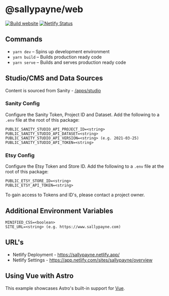 # @sallypayne/web

[![Build website](https://github.com/nonbreakingspaceltd/sallypayne/actions/workflows/build-website.yml/badge.svg?branch=main)](https://github.com/nonbreakingspaceltd/sallypayne/actions/workflows/build-website.yml)
[![Netlify Status](https://api.netlify.com/api/v1/badges/012cbb34-aa49-495c-8b38-5c32000aeeaf/deploy-status)](https://app.netlify.com/sites/sallypayne/deploys)

## Commands

- `yarn dev` – Spins up development environment
- `yarn build` – Builds production ready code
- `yarn serve` – Builds and serves production ready code

## Studio/CMS and Data Sources

Content is sourced from Sanity - [/apps/studio](./apps/studio)

### Sanity Config

Configure the Sanity Token, Project ID and Dataset. Add the following to a `.env` file at the root of this package:

```
PUBLIC_SANITY_STUDIO_API_PROJECT_ID=<string>
PUBLIC_SANITY_STUDIO_API_DATASET=<string>
PUBLIC_SANITY_STUDIO_API_VERSION=<string> (e.g. 2021-03-25)
PUBLIC_SANITY_STUDIO_API_TOKEN=<string>
```

### Etsy Config

Configure the Etsy Token and Store ID. Add the following to a `.env` file at the root of this package:

```
PUBLIC_ETSY_STORE_ID=<string>
PUBLIC_ETSY_API_TOKEN=<string>
```

To gain access to Tokens and ID's, please contact a project owner.

## Additional Environment Variables

```
MINIFIED_CSS=<boolean>
SITE_URL=<string> (e.g. https://www.sallypayne.com)
```

## URL's

- Netlify Deployment - https://sallypayne.netlify.app/
- Netlify Settings - https://app.netlify.com/sites/sallypayne/overview

## Using Vue with Astro

This example showcases Astro's built-in support for [Vue](https://v3.vuejs.org/).

